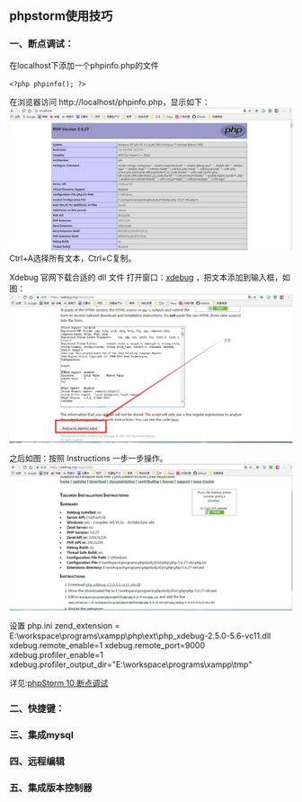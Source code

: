 ## phpstorm使用技巧
### 一、断点调试：
在localhost下添加一个phpinfo.php的文件

`<?php phpinfo(); ?>`   

在浏览器访问 http://localhost/phpinfo.php，显示如下：
![php信息](https://raw.githubusercontent.com/lixinyuan1213/lisyImgs/master/20170212/phpinfo.jpg)
Ctrl+A选择所有文本，Ctrl+C复制。

Xdebug 官网下载合适的 dll 文件
打开窗口：[xdebug](http://xdebug.org/wizard.php,xdebug) ，把文本添加到输入框，如图：
![debug](https://raw.githubusercontent.com/lixinyuan1213/lisyImgs/master/20170212/debug.jpg)

之后如图：按照 Instructions 一步一步操作。
![dll](https://raw.githubusercontent.com/lixinyuan1213/lisyImgs/master/20170212/dll.jpg)

设置 php.ini
zend_extension = E:\workspace\programs\xampp\php\ext\php_xdebug-2.5.0-5.6-vc11.dll
xdebug.remote_enable=1
xdebug.remote_port=9000
xdebug.profiler_enable=1
xdebug.profiler_output_dir="E:\workspace\programs\xampp\tmp"

详见:[phpStorm 10 断点调试](https://segmentfault.com/a/1190000004339411)
### 二、快捷键：
### 三、集成mysql
### 四、远程编辑
### 五、集成版本控制器